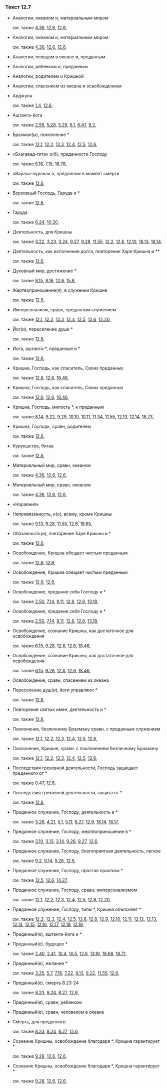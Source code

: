 ### Текст 12.7
	
- Аналогии, океаном и, материальным миром

	см. также  [4.36](../04/0436.md),  [12.6](../12/1206.md),  [12.6](../12/1206.md), 
	
- Аналогии, океаном и, материальным миром

	см. также  [4.36](../04/0436.md),  [12.6](../12/1206.md),  [12.6](../12/1206.md), 
	
- Аналогии, пловцом в океане и, преданным

	
- Аналогии, ребенком и, преданным

	
- Аналогии, родителем и Кришной

	
- Аналогии, спасением из океана и освобождением

	
- Арджуна

	см. также  [1.4](../01/0104.md),  [12.6](../12/1206.md), 
	
- Аштанга-йога

	см. также  [2.59](../02/0259.md),  [5.28](../05/0528.md),  [5.29](../05/0529.md),  [6.1](../06/0601.md),  [6.47](../06/0647.md),  [9.2](../09/0902.md), 
	
- Брахман(ы), поклонение \*

	см. также  [12.1](../12/1201.md),  [12.2](../12/1202.md),  [12.3](../12/1203.md),  [12.4](../12/1204.md),  [12.5](../12/1205.md),  [12.6](../12/1206.md), 
	
- «Бхагавад-гита» о(б), преданности Господу

	см. также  [5.16](../05/0516.md),  [7.15](../07/0715.md),  [18.78](../18/1878.md), 
	
- «Вараха-пурана» о, преданном в момент смерти

	см. также  [12.6](../12/1206.md), 
	
- Верховный Господь, Гаруда и \*

	см. также  [12.6](../12/1206.md), 
	
- Гаруда

	см. также  [6.24](../06/0624.md),  [10.30](../10/1030.md), 
	
- Деятельность, для Кришны

	см. также  [3.22](../03/0322.md),  [3.23](../03/0323.md),  [3.24](../03/0324.md),  [9.27](../09/0927.md),  [9.28](../09/0928.md),  [11.55](../11/1155.md),  [12.2](../12/1202.md),  [12.6](../12/1206.md),  [12.10](../12/1210.md),  [18.13](../18/1813.md),  [18.14](../18/1814.md), 
	
- Деятельность, как исполнение долга, повторение Харе Кришна и \*\*

	см. также  [12.6](../12/1206.md), 
	
- Духовный мир, достижение \*

	см. также  [8.15](../08/0815.md),  [8.16](../08/0816.md),  [12.6](../12/1206.md),  [15.8](../15/1508.md), 
	
- Жертвоприношение(я), в служении Кришне

	см. также  [12.6](../12/1206.md), 
	
- Имперсонализм, сравн, преданным служением

	см. также  [12.1](../12/1201.md),  [12.2](../12/1202.md),  [12.3](../12/1203.md),  [12.4](../12/1204.md),  [12.5](../12/1205.md),  [12.6](../12/1206.md),  [12.20](../12/1220.md), 
	
- Йог(и), переселение души \*

	см. также  [12.6](../12/1206.md), 
	
- Йога, аштанга-\*, преданные и \*

	см. также  [12.6](../12/1206.md), 
	
- Кришна, Господь, как спаситель, Своих преданных

	см. также  [12.6](../12/1206.md),  [12.6](../12/1206.md),  [18.46](../18/1846.md), 
	
- Кришна, Господь, как спаситель, Своих преданных

	см. также  [12.6](../12/1206.md),  [12.6](../12/1206.md),  [18.46](../18/1846.md), 
	
- Кришна, Господь, милость \*, к преданным

	см. также  [8.14](../08/0814.md),  [9.22](../09/0922.md),  [9.29](../09/0929.md),  [10.10](../10/1010.md),  [10.11](../10/1011.md),  [11.34](../11/1134.md),  [11.55](../11/1155.md),  [12.13](../12/1213.md),  [12.14](../12/1214.md),  [18.73](../18/1873.md), 
	
- Кришна, Господь, сравн, родителем

	см. также  [12.6](../12/1206.md), 
	
- Курукшетра, битва

	см. также  [12.6](../12/1206.md), 
	
- Материальный мир, сравн, океаном

	см. также  [4.36](../04/0436.md),  [12.6](../12/1206.md),  [12.6](../12/1206.md), 
	
- Материальный мир, сравн, океаном

	см. также  [4.36](../04/0436.md),  [12.6](../12/1206.md),  [12.6](../12/1206.md), 
	
- «Нараяния»

	
- Непривязанность, к(о), всему, кроме Кришны

	см. также  [9.13](../09/0913.md),  [9.28](../09/0928.md),  [11.55](../11/1155.md),  [12.6](../12/1206.md),  [18.65](../18/1865.md), 
	
- Обязанность(и), повторение Харе Кришна и \*

	см. также  [12.6](../12/1206.md), 
	
- Освобождение, Кришна обещает чистым преданным

	см. также  [12.6](../12/1206.md),  [12.6](../12/1206.md), 
	
- Освобождение, Кришна обещает чистым преданным

	см. также  [12.6](../12/1206.md),  [12.6](../12/1206.md), 
	
- Освобождение, предание себя Господу и \*

	см. также  [2.50](../02/0250.md),  [7.14](../07/0714.md),  [9.11](../09/0911.md),  [12.6](../12/1206.md),  [12.6](../12/1206.md),  [13.18](../13/1318.md), 
	
- Освобождение, предание себя Господу и \*

	см. также  [2.50](../02/0250.md),  [7.14](../07/0714.md),  [9.11](../09/0911.md),  [12.6](../12/1206.md),  [12.6](../12/1206.md),  [13.18](../13/1318.md), 
	
- Освобождение, сознание Кришны, как достаточное для освобождения

	см. также  [6.15](../06/0615.md),  [9.28](../09/0928.md),  [12.6](../12/1206.md),  [12.6](../12/1206.md),  [18.46](../18/1846.md), 
	
- Освобождение, сознание Кришны, как достаточное для освобождения

	см. также  [6.15](../06/0615.md),  [9.28](../09/0928.md),  [12.6](../12/1206.md),  [12.6](../12/1206.md),  [18.46](../18/1846.md), 
	
- Освобождение, сравн, спасением из океана

	
- Переселение душ(и), йоги управляют \*

	см. также  [12.6](../12/1206.md), 
	
- Повторение святых имен, деятельность и \*

	см. также  [12.6](../12/1206.md), 
	
- Поклонение, безличному Брахману сравн. с преданным служением

	см. также  [12.1](../12/1201.md),  [12.2](../12/1202.md),  [12.3](../12/1203.md),  [12.4](../12/1204.md),  [12.5](../12/1205.md),  [12.6](../12/1206.md), 
	
- Поклонение, Кришне, сравн. с поклонением безличному Брахману

	см. также  [12.1](../12/1201.md),  [12.2](../12/1202.md),  [12.3](../12/1203.md),  [12.4](../12/1204.md),  [12.5](../12/1205.md),  [12.6](../12/1206.md), 
	
- Последствия греховной деятельности, Господь защищает преданного от \*

	см. также  [0.47](../00/0047.md),  [12.6](../12/1206.md), 
	
- Последствия греховной деятельности, защита от \*

	см. также  [12.6](../12/1206.md), 
	
- Преданное служение, Господу, деятельность в \*

	см. также  [3.28](../03/0328.md),  [4.21](../04/0421.md),  [5.1](../05/0501.md),  [5.11](../05/0511.md),  [8.27](../08/0827.md),  [12.6](../12/1206.md),  [18.14](../18/1814.md),  [18.17](../18/1817.md), 
	
- Преданное служение, Господу, жертвоприношение в \*

	см. также  [3.10](../03/0310.md),  [3.13](../03/0313.md),  [3.14](../03/0314.md),  [9.26](../09/0926.md),  [9.27](../09/0927.md),  [12.6](../12/1206.md), 
	
- Преданное служение, Господу, благоприятная деятельность, легкое

	см. также  [9.2](../09/0902.md),  [9.14](../09/0914.md),  [9.26](../09/0926.md),  [12.5](../12/1205.md), 
	
- Преданное служение, Господу, простая практика \*

	см. также  [12.5](../12/1205.md),  [12.6](../12/1206.md),  [14.27](../14/1427.md), 
	
- Преданное служение, Господу, сравн, имперсонализмом

	см. также  [12.1](../12/1201.md),  [12.2](../12/1202.md),  [12.3](../12/1203.md),  [12.4](../12/1204.md),  [12.5](../12/1205.md),  [12.6](../12/1206.md),  [12.20](../12/1220.md), 
	
- Преданное служение, Господу, типы \*, Кришна объясняет \*

	см. также  [12.2](../12/1202.md),  [12.3](../12/1203.md),  [12.4](../12/1204.md),  [12.5](../12/1205.md),  [12.6](../12/1206.md),  [12.8](../12/1208.md),  [12.9](../12/1209.md),  [12.10](../12/1210.md),  [12.11](../12/1211.md),  [12.12](../12/1212.md),  [12.13](../12/1213.md),  [12.14](../12/1214.md),  [12.15](../12/1215.md),  [12.16](../12/1216.md),  [12.17](../12/1217.md),  [12.18](../12/1218.md),  [12.19](../12/1219.md), 
	
- Преданный(е), аштанга-йога и \*

	
- Преданный(е), будущее \*

	см. также  [2.40](../02/0240.md),  [2.41](../02/0241.md),  [10.4](../10/1004.md),  [10.5](../10/1005.md),  [12.6](../12/1206.md),  [13.19](../13/1319.md),  [18.68](../18/1868.md),  [18.71](../18/1871.md), 
	
- Преданный(е), желания \*

	см. также  [3.25](../03/0325.md),  [5.7](../05/0507.md),  [7.18](../07/0718.md),  [7.22](../07/0722.md),  [9.13](../09/0913.md),  [9.22](../09/0922.md),  [11.55](../11/1155.md),  [12.6](../12/1206.md), 
	
- Преданный(е), смерть 8.23-24

	см. также  [8.23](../08/0823.md),  [8.24](../08/0824.md),  [8.27](../08/0827.md),  [12.6](../12/1206.md), 
	
- Преданный(е), сравн, ребенком

	
- Преданный(е), сравн, человеком в океане

	
- Смерть, для преданного

	см. также  [8.23](../08/0823.md),  [8.24](../08/0824.md),  [8.27](../08/0827.md),  [12.6](../12/1206.md), 
	
- Сознание Кришны, освобождение благодаря \*, Кришна гарантирует \*

	см. также  [9.28](../09/0928.md),  [12.6](../12/1206.md),  [12.6](../12/1206.md), 
	
- Сознание Кришны, освобождение благодаря \*, Кришна гарантирует \*

	см. также  [9.28](../09/0928.md),  [12.6](../12/1206.md),  [12.6](../12/1206.md), 
